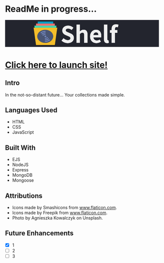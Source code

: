 # ReadMe in progress...

![SHELF](/public/images/readme/logo3.png/)

# [Click here to launch site!](https://witte-shelf.herokuapp.com/)

## Intro

In the not-so-distant future... Your collections made simple.

## Languages Used

* HTML
* CSS
* JavaScript

## Built With

* EJS
* NodeJS
* Express
* MongoDB
* Mongoose

## Attributions

* Icons made by Smashicons from www.flaticon.com.
* Icons made by Freepik from www.flaticon.com.
* Photo by Agnieszka Kowalczyk on Unsplash.

## Future Enhancements

- [x] 1
- [ ] 2
- [ ] 3

